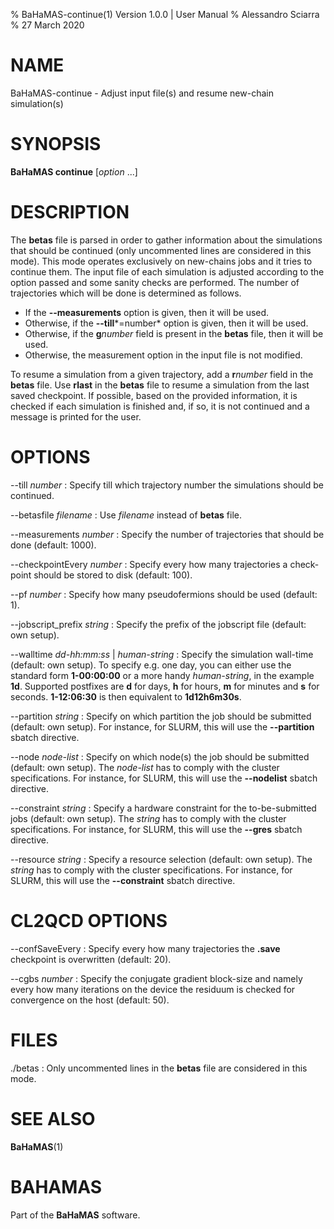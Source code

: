 % BaHaMAS-continue(1) Version 1.0.0 | User Manual
% Alessandro Sciarra
% 27 March 2020

# NAME

BaHaMAS-continue - Adjust input file(s) and resume new-chain simulation(s)

# SYNOPSIS

**BaHaMAS continue** [*option* ...]

# DESCRIPTION

The **betas** file is parsed in order to gather information about the simulations that should be continued (only uncommented lines are considered in this mode).
This mode operates exclusively on new-chains jobs and it tries to continue them.
The input file of each simulation is adjusted according to the option passed and some sanity checks are performed.
The number of trajectories which will be done is determined as follows.

 * If the **--measurements** option is given, then it will be used.
 * Otherwise, if the **--till***=number* option is given, then it will be used.
 * Otherwise, if the **g***number* field is present in the **betas** file, then it will be used.
 * Otherwise, the measurement option in the input file is not modified.

To resume a simulation from a given trajectory, add a **r***number* field in the **betas** file.
Use **rlast** in the **betas** file to resume a simulation from the last saved checkpoint.
If possible, based on the provided information, it is checked if each simulation is finished and, if so, it is not continued and a message is printed for the user.

# OPTIONS

\--till *number*
:   Specify till which trajectory number the simulations should be continued.

\--betasfile *filename*
:   Use *filename* instead of **betas** file.

\--measurements *number*
:   Specify the number of trajectories that should be done (default: 1000).

\--checkpointEvery *number*
:   Specify every how many trajectories a check-point should be stored to disk (default: 100).

\--pf *number*
:   Specify how many pseudofermions should be used (default: 1).

\--jobscript_prefix *string*
:   Specify the prefix of the jobscript file (default: own setup).

\--walltime *dd-hh:mm:ss* |  *human-string*
:   Specify the simulation wall-time (default: own setup).
    To specify e.g. one day, you can either use the standard form **1-00:00:00** or a more handy *human-string*, in the example **1d**.
    Supported postfixes are **d** for days, **h** for hours, **m** for minutes and **s** for seconds.
    **1-12:06:30** is then equivalent to **1d12h6m30s**.

\--partition *string*
:   Specify on which partition the job should be submitted (default: own setup).
    For instance, for SLURM, this will use the **\--partition** sbatch directive.

\--node *node-list*
:   Specify on which node(s) the job should be submitted (default: own setup).
    The *node-list* has to comply with the cluster specifications.
    For instance, for SLURM, this will use the **\--nodelist** sbatch directive.

\--constraint *string*
:   Specify a hardware constraint for the to-be-submitted jobs (default: own setup).
    The *string* has to comply with the cluster specifications.
    For instance, for SLURM, this will use the **\--gres** sbatch directive.

\--resource *string*
:   Specify a resource selection (default: own setup).
    The *string* has to comply with the cluster specifications.
    For instance, for SLURM, this will use the **\--constraint** sbatch directive.

# CL2QCD OPTIONS

\--confSaveEvery
:   Specify every how many trajectories the **.save** checkpoint is overwritten (default: 20).

\--cgbs *number*
:   Specify the conjugate gradient block-size and namely every how many iterations on the device the residuum is checked for convergence on the host (default: 50).

# FILES

./betas
:   Only uncommented lines in the **betas** file are considered in this mode.

# SEE ALSO

**BaHaMAS**(1)

# BAHAMAS

Part of the **BaHaMAS** software.
